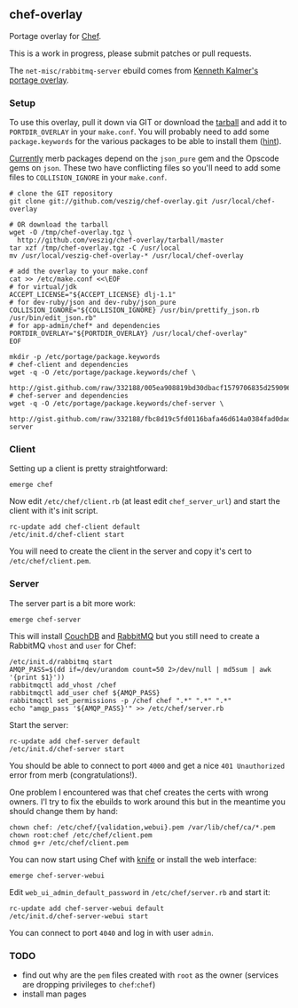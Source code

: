 ## chef-overlay

Portage overlay for [Chef][0].

This is a work in progress, please submit patches or pull requests.

The `net-misc/rabbitmq-server` ebuild comes from [Kenneth Kalmer's portage 
overlay][1].

### Setup

To use this overlay, pull it down via GIT or download the [tarball][2] and add
it to `PORTDIR_OVERLAY` in your `make.conf`. You will probably need to add
some `package.keywords` for the various packages to be able to install them
([hint][3]).

[Currently][4] merb packages depend on the `json_pure` gem and the Opscode
gems on `json`. These two have conflicting files so you'll need to add
some files to `COLLISION_IGNORE` in your `make.conf`.

    # clone the GIT repository
    git clone git://github.com/veszig/chef-overlay.git /usr/local/chef-overlay

    # OR download the tarball
    wget -O /tmp/chef-overlay.tgz \
      http://github.com/veszig/chef-overlay/tarball/master
    tar xzf /tmp/chef-overlay.tgz -C /usr/local
    mv /usr/local/veszig-chef-overlay-* /usr/local/chef-overlay

    # add the overlay to your make.conf
    cat >> /etc/make.conf <<\EOF
    # for virtual/jdk
    ACCEPT_LICENSE="${ACCEPT_LICENSE} dlj-1.1"
    # for dev-ruby/json and dev-ruby/json_pure
    COLLISION_IGNORE="${COLLISION_IGNORE} /usr/bin/prettify_json.rb /usr/bin/edit_json.rb"
    # for app-admin/chef* and dependencies
    PORTDIR_OVERLAY="${PORTDIR_OVERLAY} /usr/local/chef-overlay"
    EOF

    mkdir -p /etc/portage/package.keywords
    # chef-client and dependencies
    wget -q -O /etc/portage/package.keywords/chef \
      http://gist.github.com/raw/332188/005ea908819bd30dbacf1579706835d2590966c4/package.keywords.chef
    # chef-server and dependencies
    wget -q -O /etc/portage/package.keywords/chef-server \
      http://gist.github.com/raw/332188/fbc8d19c5fd0116bafa46d614a0384fad0dad66b/package.keywords.chef-server

[0]: http://wiki.opscode.com/display/chef
[1]: http://github.com/kennethkalmer/portage-overlay/tree/master/net-misc/rabbitmq-server/
[2]: http://github.com/veszig/chef-overlay/tarball/master
[3]: http://gist.github.com/332188
[4]: http://tickets.opscode.com/browse/OHAI-95

### Client

Setting up a client is pretty straightforward:

    emerge chef

Now edit `/etc/chef/client.rb` (at least edit `chef_server_url`) and start the
client with it's init script.

    rc-update add chef-client default
    /etc/init.d/chef-client start

You will need to create the client in the server and copy it's cert to
`/etc/chef/client.pem`.

### Server

The server part is a bit more work:

    emerge chef-server

This will install [CouchDB][5] and [RabbitMQ][6] but you still need to create
a RabbitMQ `vhost` and `user` for Chef:

    /etc/init.d/rabbitmq start
    AMQP_PASS=$(dd if=/dev/urandom count=50 2>/dev/null | md5sum | awk '{print $1}'))
    rabbitmqctl add_vhost /chef
    rabbitmqctl add_user chef ${AMQP_PASS}
    rabbitmqctl set_permissions -p /chef chef ".*" ".*" ".*"
    echo "amqp_pass '${AMQP_PASS}'" >> /etc/chef/server.rb

Start the server:

    rc-update add chef-server default
    /etc/init.d/chef-server start

You should be able to connect to port `4000` and get a nice `401 Unauthorized`
error from merb (congratulations!).

One problem I encountered was that chef creates the certs with wrong owners.
I'l try to fix the ebuilds to work around this but in the meantime you should
change them by hand:

    chown chef: /etc/chef/{validation,webui}.pem /var/lib/chef/ca/*.pem
    chown root:chef /etc/chef/client.pem
    chmod g+r /etc/chef/client.pem

You can now start using Chef with [knife][7] or install the web interface:

    emerge chef-server-webui

Edit `web_ui_admin_default_password` in `/etc/chef/server.rb` and start it:

    rc-update add chef-server-webui default
    /etc/init.d/chef-server-webui start

You can connect to port `4040` and log in with user `admin`.

[5]: http://couchdb.apache.org/
[6]: http://www.rabbitmq.com/
[7]: http://wiki.opscode.com/display/chef/Knife

### TODO

- find out why are the `pem` files created with `root` as the owner (services
  are dropping privileges to `chef`:`chef`)
- install man pages
